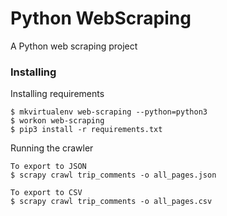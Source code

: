 # Python WebScraping

A Python web scraping project

### Installing

Installing requirements
```
$ mkvirtualenv web-scraping --python=python3
$ workon web-scraping
$ pip3 install -r requirements.txt
```

Running the crawler
```
To export to JSON
$ scrapy crawl trip_comments -o all_pages.json

To export to CSV
$ scrapy crawl trip_comments -o all_pages.csv
```
